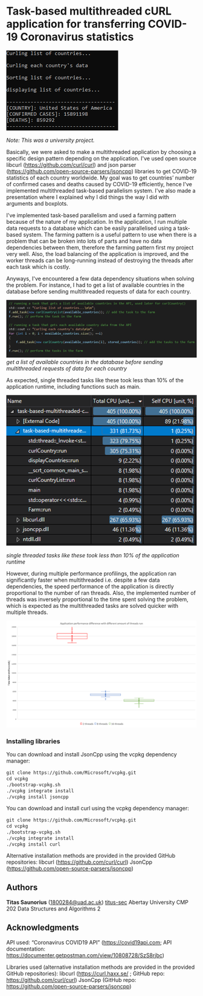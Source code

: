 # Task-based multithreaded cURL application for transferring COVID-19 Coronavirus statistics

![](images/run.png)

*Note: This was a university project.*



Basically, we were asked to make a multithreaded application by choosing a specific design pattern depending on the application. I've used open source libcurl (https://github.com/curl/curl) and json parser (https://github.com/open-source-parsers/jsoncpp) libraries to get COVID-19 statistics of each country worldwide. My goal was to get countries’ number of confirmed cases and deaths caused by COVID-19 efficiently, hence I've implemented multithreaded task-based parallelism system. I've also made a presentation where I explained why I did things the way I did with arguments and boxplots. 

I've implemented task-based parallelism and used a farming pattern because of the nature of my application. In the application, I run multiple data requests to a database which can be easily parallelised using a task-based system. The farming pattern is a useful pattern to use when there is a problem that can be broken into lots of parts and have no data dependencies between them, therefore the farming pattern first my project very well. Also, the load balancing of the application is improved, and the worker threads can be long-running instead of destroying the threads after each task which is costly.

Anyways, I've encountered a few data dependency situations when solving the problem. For instance, I had to get a list of available countries in the database before sending multithreaded requests of data for each country.

![](images/tasks.png)
*get a list of available countries in the database before sending multithreaded requests of data for each country*

As expected, single threaded tasks like these took less than 10% of the application runtime, including functions such as main.

![](images/profiling.png)

*single threaded tasks like these took less than 10% of the application runtime*

However, during multiple performance profilings, the application ran significantly faster when multithreaded i.e. despite a few data dependencies, the speed performance of the application is directly proportional to the number of ran threads. Also, the implemented number of threads was inversely proportional to the time spent solving the problem, which is expected as the multithreaded tasks are solved quicker with multiple threads. 

![](images/measuring.png)

### Installing libraries

You can download and install JsonCpp using the vcpkg dependency manager:
```
git clone https://github.com/Microsoft/vcpkg.git
cd vcpkg
./bootstrap-vcpkg.sh
./vcpkg integrate install
./vcpkg install jsoncpp
```

You can download and install curl using the vcpkg dependency manager:

```
git clone https://github.com/Microsoft/vcpkg.git
cd vcpkg
./bootstrap-vcpkg.sh
./vcpkg integrate install
./vcpkg install curl
```

Alternative installation methods are provided in the provided GitHub repositories:
libcurl (https://github.com/curl/curl)
JsonCpp (https://github.com/open-source-parsers/jsoncpp)

## Authors
**Titas Saunorius** (1800284@uad.ac.uk) [titus-sec](https://github.com/titus-sec)
Abertay University
CMP 202 Data Structures and Algorithms 2

## Acknowledgments

API used: “Coronavirus COVID19 API” (https://covid19api.com; 
API documentation: https://documenter.getpostman.com/view/10808728/SzS8rjbc)

Libraries used (alternative installation methods are provided in the provided GitHub repositories):
libcurl (https://curl.haxx.se/ ; GitHub repo: https://github.com/curl/curl)
JsonCpp (GitHub repo: https://github.com/open-source-parsers/jsoncpp)
